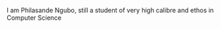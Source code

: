 I am Philasande Ngubo, still a student of very high calibre and ethos in Computer Science

<!---
Philasande-Ngubo/Philasande-Ngubo is a ✨ special ✨ repository because its `README.md` (this file) appears on your GitHub profile.
You can click the Preview link to take a look at your changes.
--->
